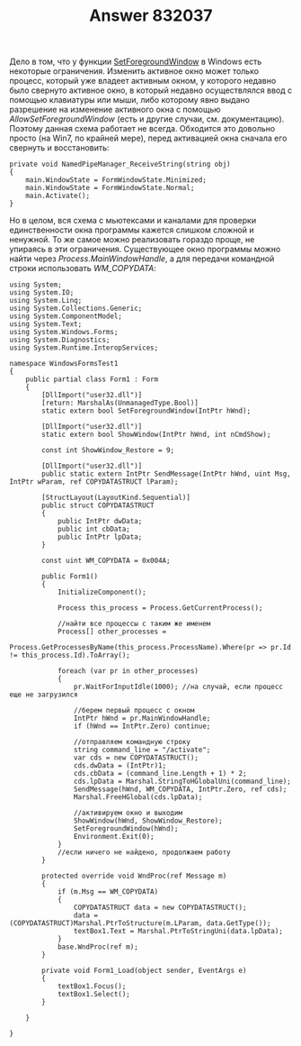 ﻿---
title: "Answer 832037"
se.owner.user_id: 240512
se.owner.display_name: "MSDN.WhiteKnight"
se.owner.link: "https://ru.stackoverflow.com/users/240512/msdn-whiteknight"
se.answer_id: 832037
se.question_id: 831776
se.post_type: answer
se.score: 3
se.is_accepted: False
---
<p>Дело в том, что у функции <a href="https://msdn.microsoft.com/en-us/library/windows/desktop/ms633539(v=vs.85).aspx" rel="nofollow noreferrer">SetForegroundWindow</a> в Windows есть некоторые ограничения. Изменить активное окно может только процесс, который уже владеет активным окном, у которого недавно было свернуто активное окно, в который недавно осуществлялся ввод с помощью клавиатуры или мыши, либо которому явно выдано разрешение на изменение активного окна с помощью <em>AllowSetForegroundWindow</em> (есть и другие случаи, см. документацию). Поэтому данная схема работает не всегда. Обходится это довольно просто (на Win7, по крайней мере), перед активацией окна сначала его свернуть и восстановить:</p>

<pre><code>private void NamedPipeManager_ReceiveString(string obj)
{
    main.WindowState = FormWindowState.Minimized;            
    main.WindowState = FormWindowState.Normal;
    main.Activate();
}
</code></pre>

<p>Но в целом, вся схема с мьютексами и каналами для проверки единственности окна программы кажется слишком сложной и ненужной. То же самое можно реализовать гораздо проще, не упираясь в эти ограничения. Существующее окно программы можно найти через <em>Process.MainWindowHandle</em>, а для передачи командной строки использовать <em>WM_COPYDATA</em>:</p>

<pre><code>using System;
using System.IO;
using System.Linq;
using System.Collections.Generic;
using System.ComponentModel;
using System.Text;
using System.Windows.Forms;
using System.Diagnostics;
using System.Runtime.InteropServices;

namespace WindowsFormsTest1
{    
    public partial class Form1 : Form
    {
        [DllImport("user32.dll")]
        [return: MarshalAs(UnmanagedType.Bool)]
        static extern bool SetForegroundWindow(IntPtr hWnd);

        [DllImport("user32.dll")]
        static extern bool ShowWindow(IntPtr hWnd, int nCmdShow);

        const int ShowWindow_Restore = 9;

        [DllImport("user32.dll")]
        public static extern IntPtr SendMessage(IntPtr hWnd, uint Msg, IntPtr wParam, ref COPYDATASTRUCT lParam);

        [StructLayout(LayoutKind.Sequential)]
        public struct COPYDATASTRUCT
        {
            public IntPtr dwData;
            public int cbData;                        
            public IntPtr lpData;
        }

        const uint WM_COPYDATA = 0x004A;

        public Form1()
        {
            InitializeComponent();            

            Process this_process = Process.GetCurrentProcess();            

            //найти все процессы с таким же именем
            Process[] other_processes =
                Process.GetProcessesByName(this_process.ProcessName).Where(pr =&gt; pr.Id != this_process.Id).ToArray();

            foreach (var pr in other_processes)
            {
                pr.WaitForInputIdle(1000); //на случай, если процесс еще не загрузился

                //берем первый процесс с окном
                IntPtr hWnd = pr.MainWindowHandle;
                if (hWnd == IntPtr.Zero) continue;

                //отправляем командную строку
                string command_line = "/activate";
                var cds = new COPYDATASTRUCT();
                cds.dwData = (IntPtr)1;
                cds.cbData = (command_line.Length + 1) * 2;
                cds.lpData = Marshal.StringToHGlobalUni(command_line);
                SendMessage(hWnd, WM_COPYDATA, IntPtr.Zero, ref cds);
                Marshal.FreeHGlobal(cds.lpData);

                //активируем окно и выходим
                ShowWindow(hWnd, ShowWindow_Restore);
                SetForegroundWindow(hWnd);
                Environment.Exit(0);
            }
            //если ничего не найдено, продолжаем работу
        }

        protected override void WndProc(ref Message m)
        {
            if (m.Msg == WM_COPYDATA)
            {
                COPYDATASTRUCT data = new COPYDATASTRUCT();
                data = (COPYDATASTRUCT)Marshal.PtrToStructure(m.LParam, data.GetType());                
                textBox1.Text = Marshal.PtrToStringUni(data.lpData);                 
            }
            base.WndProc(ref m);
        }    

        private void Form1_Load(object sender, EventArgs e)
        {
            textBox1.Focus();
            textBox1.Select();
        }

    }           

}
</code></pre>
